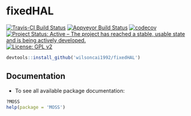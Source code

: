 # fixedHAL

[![Travis-CI Build Status](https://travis-ci.org/wilsoncai1992/fixedHAL.svg?branch=master)](https://travis-ci.org/wilsoncai1992/fixedHAL)
[![Appveyor Build Status](https://ci.appveyor.com/api/projects/status/hagh8vidrdeacr7f?svg=true)](https://ci.appveyor.com/project/wilsoncai1992/fixedHAL)
[![codecov](https://codecov.io/gh/wilsoncai1992/fixedHAL/branch/master/graph/badge.svg)](https://codecov.io/gh/wilsoncai1992/fixedHAL)
[![Project Status: Active – The project has reached a stable, usable state and is being actively developed.](https://www.repostatus.org/badges/latest/active.svg)](https://www.repostatus.org/#active)
[![License: GPL v2](https://img.shields.io/badge/License-GPL%20v2-blue.svg)](https://www.gnu.org/licenses/gpl-2.0)


```R
devtools::install_github('wilsoncai1992/fixedHAL')
```

## Documentation

* To see all available package documentation:

```R
?MOSS
help(package = 'MOSS')
```

